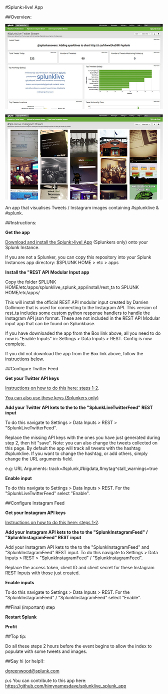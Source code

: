 #Splunk>live! App

##Overview:

![SplunkLive App Twitter](https://raw.githubusercontent.com/himynamesdave/splunklive_splunk_app/master/static/screenshot-twitter.jpg)

![SplunkLive App Instagram](https://raw.githubusercontent.com/himynamesdave/splunklive_splunk_app/master/static/screenshot-instagram.jpg)

An app that visualises Tweets / Instagram images containing #splunklive & #splunk.

##Instructions:

**Get the app**

[Download and install the Splunk>live! App](https://splunk.box.com/s/500egwvwy7ifsa09t1k3rjw56j79feq4) (Splunkers only) onto your Splunk Instance.

If you are not a Splunker, you can copy this repository into your Splunk Instances app directory: $SPLUNK HOME > etc > apps

**Install the "REST API Modular Input app**

Copy the folder SPLUNK HOME/etc/apps/splunklive_splunk_app/install/rest_ta to SPLUNK HOME/etc/apps/

This will install the official REST API modular input created by Damien Dallimore that is used for connecting to the Instagram API. This version of rest_ta includes some custom python response handlers to handle the Instagram API json format. These are not included in the REST API Modular input app that can be found on Splunkbase.

If you have downloaded the app from the Box link above, all you need to do now is "Enable Inputs" in: Settings > Data Inputs > REST. Config is now complete.

If you did not download the app from the Box link above, follow the instructions below.

##Configure Twitter Feed

**Get your Twitter API keys**

[Instructions on how to do this here: steps 1-2](http://blogs.splunk.com/2014/07/03/splunking-social-media-tracking-tweets/).

[You can also use these keys (Splunkers only)](https://splunk.box.com/s/53rcjqta5iiujecjkm6q7nonbz8sgoqc)

**Add your Twitter API kets to the to the "SplunkLiveTwitterFeed" REST input**

To do this navigate to Settings > Data Inputs > REST > "SplunkLiveTwitterFeed".

Replace the missing API keys with the ones you have just generated during step 2, then hit "save". Note: you can also change the tweets collected on this page. By default the app will track all tweets with the hashtag #splunklive. If you want to change the hashtag, or add others, simply change the URL arguments field.

e.g:
URL Arguments: track=#splunk,#bigdata,#mytag^stall_warnings=true

**Enable input**

To do this navigate to Settings > Data Inputs > REST. For the "SplunkLiveTwitterFeed" select "Enable".

##Configure Instagram Feed

**Get your Instagram API keys**

[Instructions on how to do this here: steps 1-2](http://blogs.splunk.com/2015/05/15/instasplunk/).

**Add your Instagram API kets to the to the "SplunkInstagramFeed" / "SplunkInstagramFeed" REST input**

Add your Instagram API kets to the to the "SplunkInstagramFeed" and "SplunkInstagramFeed" REST input. To do this navigate to Settings > Data Inputs > REST > "SplunkInstagramFeed" / "SplunkInstagramFeed".

Replace the access token, client ID and client secret for these Instagram REST Inputs with those just created.

**Enable inputs**

To do this navigate to Settings > Data Inputs > REST. For the "SplunkInstagramFeed" / "SplunkInstagramFeed" select "Enable".

##Final (important) step

**Restart Splunk**

**Profit**

##Top tip:

Do all these steps 2 hours before the event begins to allow the index to populate with some tweets and images.

##Say hi (or help!):

dgreenwood@splunk.com

p.s You can contribute to this app here: https://github.com/himynamesdave/splunklive_splunk_app
